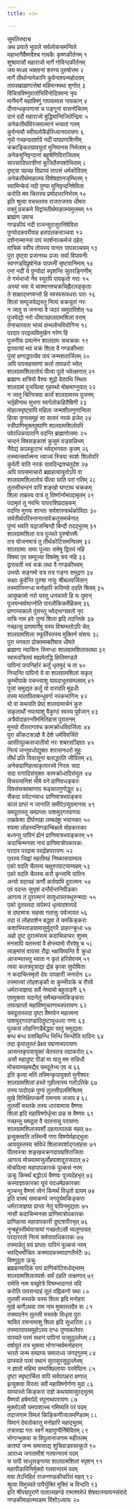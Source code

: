 ```yaml
---
title: ०२०

---
```

सुमतिरुवाच  
अथ प्रयाते भूपाले सर्वलोकसमन्विते  
महाभागैर्वैष्णवैश्च गायकैः कृष्णकीर्तनम् १  
शुश्रावासौ महाराजो मार्गे गोविन्दकीर्तनम्  
जय माधव भक्तानां शरण्य पुरुषोत्तम २  
मार्गे तीर्थान्यनेकानि कुर्वन्पश्यन्महोदयम्  
तापसब्राह्मणात्तेषां महिमानमथा शृणोत् ३  
विचित्रविष्णुवार्ताभिर्विनोदितमना नृपः  
मार्गेमार्गे महाविष्णुं गापयामास गायकान् ४  
दीनान्धकृपणानां च पङ्गूनां वासनोचितम्  
दानं ददौ महाराजो बुद्धिमान्विजितेन्द्रियः ५  
अनेकतीर्थविरजमात्मानं भव्यतां गतम्  
कुर्वन्ययौ स्वीयलोकैर्हरिध्यानपरायणः ६  
नृपो गच्छन्ददर्शाग्रे नदीं पापप्रणाशिनीम्  
चक्राङ्कितग्रावयुतां मुनिमानस निर्मलाम् ७  
अनेकमुनिवृन्दानां बहुश्रेणिविराजिताम्  
सारसादिपतत्रीणां कूजितैरुपशोभिताम् ८  
दृष्ट्वा पप्रच्छ विप्राग्र्यं तापसं धर्मकोविदम्  
अनेकतीर्थमाहात्म्य विशेषज्ञानजृम्भितम् ९  
स्वामिन्केयं नदी पुण्या मुनिवृन्दनिषेविता  
करोति मम चित्तस्य प्रमोदभरनिर्भरम् १०  
इति श्रुत्वा वचस्तस्य राजराजस्य धीमतः  
वक्तुं प्रचक्रमे विद्वांस्तीर्थमाहात्म्यमुत्तमम् ११  
ब्राह्मण उवाच  
गण्डकीयं नदी राजन्सुरासुरनिषेविता  
पुण्योदकपरीवाह हतपातकसञ्चया १२  
दर्शनान्मानसं पापं स्पर्शनात्कर्मजं दहेत्  
वाचिकं स्वीय तोयस्य पानतः पापसञ्चयम् १३  
पुरा दृष्ट्वा प्रजानाथः प्रजाः सर्वा विपावनीः  
स्वगण्डविप्रुषोनेक पापघ्नीं सृष्टवानिमाम् १४  
एनां नदीं ये पुण्योदां स्पृशन्ति सुतरङ्गिणीम्  
ते गर्भभाजो नैव स्युरपि पापकृतो नराः १५  
अस्यां भवा ये चाश्मानश्चक्रचिह्नैरलङ्कृताः  
ते साक्षाद्भगवन्तो हि स्वस्वरूपधराः पराः १६  
शिलां सम्पूजयेद्यस्तु नित्यं चक्रयुतां नरः  
न जातु स जनन्या वै जठरं समुपाविशेत् १७  
पूजयेद्यो नरो धीमाञ्छालग्रामशिलां वराम्  
तेनाचारवता भाव्यं दम्भलोभवियोगिना १८  
परदार परद्रव्यविमुखेन नरेण हि  
पूजनीयः प्रयत्नेन शालग्रामः सचक्रकः १९  
द्वारवत्यां भवं चक्रं शिला वै गण्डकीभवा  
पुंसां क्षणाद्धरत्येव पापं जन्मशतार्जितम् २०  
अपि पापसहस्राणां कर्ता तावन्नरो भवेत्  
शालग्रामशिलातोयं पीत्वा पूतो भवेत्क्षणात् २१  
ब्राह्मणः क्षत्रियो वैश्यः शूद्रो वेदपथि स्थितः  
शालग्रामं पूजयित्वा गृहस्थो मोक्षमाप्नुयात् २२  
न जातु चित्स्त्रिया कार्यं शालग्रामस्य पूजनम्  
भर्तृहीनाथ सुभगा स्वर्गलोकहितैषिणी २३  
मोहात्स्पृष्ट्वापि महिला जन्मशीलगुणान्विता  
हित्वा पुण्यसमूहं सा सत्वरं नरकं व्रजेत् २४  
स्त्रीपाणिमुक्तपुष्पाणि शालग्रामशिलोपरि  
पवेरधिकपातानि वदन्ति ब्राह्मणोत्तमाः २५  
चन्दनं विषसङ्काशं कुसुमं वज्रसन्निभम्  
नैवेद्यं कालकूटाभं भवेद्भगवतः कृतम् २६  
तस्मात्सर्वात्मना त्याज्यं स्त्रिया स्पर्शः शिलोपरि  
कुर्वती याति नरकं यावदिन्द्राश्चतुर्दश २७  
अपि पापसमाचारो ब्रह्महत्यायुतोऽपि वा  
शालग्रामशिलातोयं पीत्वा याति परां गतिम् २८  
तुलसीचन्दनं वारि शङ्खो घण्टाथ चक्रकम्  
शिला ताम्रस्य पात्रं तु विष्णोर्नामपदामृतम् २९  
पदामृतं तु नवभिः पापराशिप्रदाहकम्  
वदन्ति मुनयः शान्ताः सर्वशास्त्रार्थकोविदाः ३०  
सर्वतीर्थपरिस्नानात्सर्वक्रतुसमर्चनात्  
पुण्यं भवति यद्राजन्बिन्दौ बिन्दौ तदद्भुतम् ३१  
शालग्रामशिला यत्र पूज्यते पुरुषोत्तमैः  
तत्र योजनमात्रं तु तीर्थकोटिसमन्वितम् ३२  
शालग्रामाः समाः पूज्याः समेषु द्वितयं नहि  
विषमा एव सम्पूज्या विषमेषु त्रयं नहि ३३  
द्वारावती भवं चक्रं तथा वै गण्डकीभवम्  
उभयोः सङ्गमो यत्र तत्र गङ्गा समुद्रगा ३४  
रूक्षाः कुर्वन्ति पुरुषा नायुः श्रीबलवर्जितान्  
तस्मात्स्निग्धा मनोहारि रूपिण्यो ददति श्रियम् ३५  
आयुष्कामो नरो यस्तु धनकामो हि यः पुमान्  
पूजयन्सर्वमाप्नोति पारलौकिकमैहिकम् ३६  
प्राणान्तकाले पुंसस्तु भवेद्भाग्यवतो नृप  
वाचि नाम हरेः पुण्यं शिला हृदि तदन्तिके ३७  
गच्छत्सु प्राणमार्गेषु यस्य विश्रम्भतोऽपि चेत्  
शालग्रामशिला स्फूर्तिस्तस्य मुक्तिर्न संशयः ३८  
पुरा भगवता प्रोक्तमम्बरीषाय धीमते  
ब्राह्मणा न्यासिनः स्निग्धाः शालग्रामशिलास्तथा ३९  
स्वरूपत्रितयं मह्यमेतद्धि क्षितिमण्डले  
पापिनां पापनिर्हारं कर्तुं धृतमुदं च ता ४०  
निन्दन्ति पापिनो ये वा शालग्रामशिलां सकृत्  
कुम्भीपाके पचन्त्याशु यावदाभूतसम्प्लवम् ४१  
पूजां समुद्यतं कर्तुं यो वारयति मूढधीः  
तस्य मातापिताबन्धुवर्गा नरकभागिनः ४२  
यो वा कथयति प्रेष्ठं शालग्रामार्चनं कुरु  
सकृतार्थो नयत्याशु वैकुण्ठं स्वस्य पूर्वजान् ४३  
अत्रैवोदाहरन्तीममितिहासं पुरातनम्  
मुनयो वीतरागाश्च कामक्रोधविवर्जिताः ४४  
पुरा कीकटसञ्ज्ञे वै देशे धर्मविवर्जिते  
आसीत्पुल्कसजातीयो नरः शबरसञ्ज्ञितः ४५  
नित्यं जन्तुवधोद्युक्तः शरासनधरो मुहुः  
तीर्थं प्रति यियासूनां बलाद्धरति जीवितम् ४६  
अनेकप्राणिहत्याकृत्परस्वे निरतः सदा  
सदा रागादिसंयुक्तः कामक्रोधादिसंयुतः ४७  
विचरत्यनिशं भीमे वने प्राणिवधङ्करः  
विषसंसक्तबाणाग्र रूढचापगुणोद्धुरः ४८  
सैकदा पर्यटन्व्याधः प्राणिमात्रभयङ्करः  
कालं प्राप्तं न जानाति समीपेऽप्युग्रमानसः ४९  
यमदूतास्तु सम्प्राप्ताः पाशमुद्गरपाणयः  
ताम्रकेशा दीर्घनखा लम्बदंष्ट्रा भयानकाः ५०  
श्यामा लोहस्यनिगडान्बिभ्रतो मोहकारकाः  
बध्नन्तु पापिनं ह्येनं प्राणिमात्रभयङ्करम् ५१  
कदाचिन्मनसा नायं प्राणिमात्रोपकारकः  
परदार परद्रव्य परद्रोहपरायणः ५२  
एतस्य जिह्वां महतीमहं निष्कासयाम्यतः  
एको वदति चैतस्य चक्षुरुत्पाटयाम्यहम् ५३  
एको वदति चैतस्य करौ कृन्तामि पापिनः  
अन्यो वदत्यहं कर्णौ कर्तयामि दुरात्मनः ५४  
एवं वदन्तः सुभृशं दन्तैर्दन्तनिपीडकाः  
आगत्य तं दुरात्मानं सायुधास्तस्थुरुन्मदाः ५५  
एको दूतस्तदा सर्परूपं धृत्वादशत्पदे  
स दष्टमात्रः सहसा गतासुः पर्यजायत ५६  
तदा तं लोहपाशेन बद्ध्वा ते यमकिङ्कराः  
कशाभिस्ताडयामासुर्मुद्गरैः प्राहरन्क्रुधा ५७  
अहो दुष्ट दुरात्मंस्त्वं कदाचिन्नाचरः शुभम्  
मनसापि यतस्त्वां वै क्षेप्स्यामो रौरवेषु च ५८  
त्वङ्मांसं वायसा रौद्रा भक्षयिष्यन्ति वै क्रुधा  
आजन्मतस्तु भवता न कृतं हरिसेवनम् ५९  
त्वया कलत्रपुत्राद्या द्रोहं कृत्वा सुपोषिताः  
न कदाचित्स्मृतो देवः पापहारी जनार्दनः ६०  
तस्मात्त्वां लोहशङ्कौ वा कुम्भीपाके च रौरवे  
धर्मराजाज्ञया सर्वे नेष्यामो बहुताडनैः ६१  
एवमुक्त्वा यदानेतुं समैच्छन्यमकिङ्कराः  
तावत्प्राप्तो महाविष्णुचरणाब्जपरायणः ६२  
यमदूतास्तदा दृष्टा वैष्णवेन महात्मना  
पाशमुद्गरदण्डादिदुष्टायुधधरा गणाः ६३  
पुल्कसं लोहनिगडैर्बद्ध्वा यातुं समुद्यताः  
बन्ध बन्ध ग्रसच्छिन्धि भिन्धि भिन्धीति वादिनः ६४  
तदा कृपालुस्तं प्रेक्ष्य पद्मनाभपरायणः  
अत्यन्तकृपयायुक्तं चेतस्तत्र तदाकरोत् ६५  
असौ महादुष्ट पीडां मा यातु मम सन्निधौ  
मोचयाम्यहमद्यैव यमदूतेभ्य एव च ६६  
इति कृत्वा मतिं तस्मिन्कृपायुक्तो मुनीश्वरः  
शालग्रामशिलां हस्ते गृहीत्वास्य गतोंऽतिके ६७  
तस्य पादोदकं पुण्यं तुलसीदलमिश्रितम्  
मुखे विनिक्षिपन्कर्णे रामनाम जजाप ह ६८  
तुलसीं मस्तके तस्य धारयामास वैष्णवः  
शिलां हृदि महाविष्णोर्धृत्वा प्राह स वैष्णवः ६९  
गच्छन्तु यमदूता वै यातनासु परायणाः  
शालग्रामशिलास्पर्शो दहतात्पातकं महत् ७०  
इत्युक्तवति तस्मिन्वै गणा विष्णोर्महाद्भुताः  
आययुस्तस्य सविधे शिलास्पर्शाद्गतांहसः ७१  
पीतवस्त्राः शङ्खचक्रगदापद्मविराजिताः  
आगत्य मोचयामासुर्लोहपाशाद्दुरासदात् ७२  
मोचयित्वा महापापकारकं पुल्कसं नरम्  
ऊचुः किमर्थं बद्धोऽयं वैष्णवः पूज्यदेहभृत् ७३  
कस्याज्ञाकारका यूयं यदधर्मप्रकारकाः  
मुञ्चन्तु वैष्णवं त्वेनं किमर्थं विधृतो ह्ययम् ७४  
इति वाक्यं समाकर्ण्य जगदुर्यमकिङ्कराः  
धर्मराजाज्ञया प्राप्ता नेतुं पापिनमुद्यताः ७५  
नासौ कदाचिन्मनसा प्राणिमात्रोपकारकः  
प्राणिहत्या महापापकारी दुष्टशरीरभृत् ७६  
नॄन्बहूंस्तीर्थयात्रायां गच्छतोऽसौ व्यलुण्ठयत्  
परदाररतो नित्यं सर्वपापाधिकारकः ७७  
तस्मान्नेतुं वयं प्राप्ताः पापिनं पुल्कसं नरम्  
भवद्भिर्मोचितः कस्मादकस्मादागतैर्भटैः ७८  
विष्णुदूता ऊचुः  
ब्रह्महत्यादिकं पापं प्राणिकोटिवधोद्भवम्  
शालग्रामशिलास्पर्शः सर्वं दहति तत्क्षणात् ७९  
रामेति नाम यच्छ्रोत्रे विश्रम्भादागतं यदि  
करोति पापसन्दाहं तूलं वह्निकणो यथा ८०  
तुलसी मस्तके यस्य शिला हृदि मनोहरा  
मुखे कर्णेऽथवा राम नाम मुक्तस्तदैव सः ८१  
तस्मादनेन तुलसी मस्तके विधृता पुरा  
श्रावितं रामनामाशु शिला हृदि सुधारिता ८२  
तस्मात्पापसमूहोऽस्य दग्धः पुण्यकलेवरः  
यास्यते परमं स्थानं पापिनां यत्सुदुर्ल्लभम् ८३  
वर्षायुतं तत्र भुक्त्वा भोगान्सर्वमनोहरान्  
भारते जन्म सम्प्राप्य समाराध्य जगद्गुरुम् ८४  
प्राप्स्यते परमं स्थानं सुरासुरसुदुर्ल्लभम्  
न ज्ञातो महिमा सम्यक्छिलायाः परमेष्ठिनः ८५  
दृष्टा स्पृष्टार्चिता वापि सर्वपापहरा क्षणात्  
इत्युक्त्वा विरताः सर्वे महाविष्णोर्गणा मुदा ८६  
याम्यास्ते किङ्करा राज्ञे कथयामासुरद्भुतम्  
वैष्णवो हर्षमापेदे रघुनाथपरायणः ८७  
मुक्तोऽसौ यमपाशाच्च गमिष्यति परं पदम्  
तदाजगाम विमलं किङ्किणीजालमण्डितम् ८८  
विमानं देवलोकात्तु मनोहारि महाद्भुतम्  
तत्रारुह्य गतः स्वर्गं महापुण्यैर्निषेवितम् ८९  
भोगान्भुक्त्वा स विपुलानाजगाम महीतलम्  
काश्यां जन्म समासाद्य शुचिवाडवसत्कुले ९०  
आराध्य जगतामीशं गतवान्परमं पदम्  
स पापी साधुसङ्गत्या शालग्रामशिलां स्पृशन् ९१  
महापीडाविनिर्मुक्तो गतवान्परमं पदम्  
मया तेऽभिहितं राजन्गण्डकीचरितं महत् ९२  
श्रुत्वा विमुच्यते पापैर्भुक्तिं मुक्तिं च विन्दति ९३  
इति श्रीपद्मपुराणे पातालखण्डे रामाश्वमेधे शेषवात्स्यायनसंवादे  
गण्डकीमाहात्म्यन्नाम विंशोऽध्यायः २०